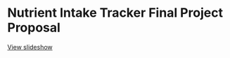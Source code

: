 # Nutrient Intake Tracker Final Project Proposal

[View slideshow](https://docs.google.com/presentation/d/1ccJTeUqvOX6qNqxZgIUx-lqjDukX8pxnbfVZlfwvkhs/edit?usp=sharing)

